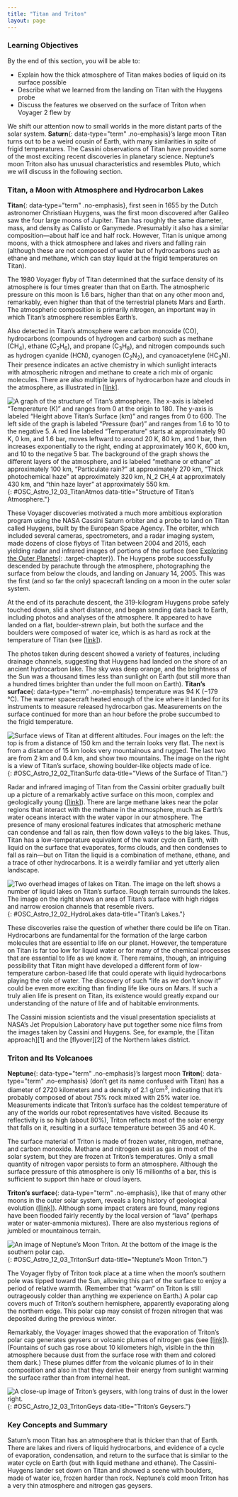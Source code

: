 ```yaml
---
title: "Titan and Triton"
layout: page
---
```



### Learning Objectives

By the end of this section, you will be able to:

* Explain how the thick atmosphere of Titan makes bodies of liquid on its surface possible
* Describe what we learned from the landing on Titan with the Huygens probe
* Discuss the features we observed on the surface of Triton when Voyager 2 flew by

We shift our attention now to small worlds in the more distant parts of the solar system. **Saturn**{: data-type="term" .no-emphasis}’s large moon Titan turns out to be a weird cousin of Earth, with many similarities in spite of frigid temperatures. The Cassini observations of Titan have provided some of the most exciting recent discoveries in planetary science. Neptune’s moon Triton also has unusual characteristics and resembles Pluto, which we will discuss in the following section.

### Titan, a Moon with Atmosphere and Hydrocarbon Lakes

**Titan**{: data-type="term" .no-emphasis}, first seen in 1655 by the Dutch astronomer Christiaan Huygens, was the first moon discovered after Galileo saw the four large moons of Jupiter. Titan has roughly the same diameter, mass, and density as Callisto or Ganymede. Presumably it also has a similar composition—about half ice and half rock. However, Titan is unique among moons, with a thick atmosphere and lakes and rivers and falling rain (although these are not composed of water but of hydrocarbons such as ethane and methane, which can stay liquid at the frigid temperatures on Titan).

The 1980 Voyager flyby of Titan determined that the surface density of its atmosphere is four times greater than that on Earth. The atmospheric pressure on this moon is 1.6 bars, higher than that on any other moon and, remarkably, even higher than that of the terrestrial planets Mars and Earth. The atmospheric composition is primarily nitrogen, an important way in which Titan’s atmosphere resembles Earth’s.

Also detected in Titan’s atmosphere were carbon monoxide (CO), hydrocarbons (compounds of hydrogen and carbon) such as methane (CH<sub>4</sub>), ethane (C<sub>2</sub>H<sub>6</sub>), and propane (C<sub>3</sub>H<sub>8</sub>), and nitrogen compounds such as hydrogen cyanide (HCN), cyanogen (C<sub>2</sub>N<sub>2</sub>), and cyanoacetylene (HC<sub>3</sub>N). Their presence indicates an active chemistry in which sunlight interacts with atmospheric nitrogen and methane to create a rich mix of organic molecules. There are also multiple layers of hydrocarbon haze and clouds in the atmosphere, as illustrated in [\[link\]](#OSC_Astro_12_03_TitanAtmos).

 ![A graph of the structure of Titan&#x2019;s atmosphere. The x-axis is labeled &#x201C;Temperature (K)&#x201D; and ranges from 0 at the origin to 180. The y-axis is labeled &#x201C;Height above Titan&#x2019;s Surface (km)&#x201D; and ranges from 0 to 600. The left side of the graph is labeled &#x201C;Pressure (bar)&#x201D; and ranges from 1.6 to 10 to the negative 5. A red line labeled &#x201C;Temperature&#x201D; starts at approximately 90 K, 0 km, and 1.6 bar, moves leftward to around 20 K, 80 km, and 1 bar, then increases exponentially to the right, ending at approximately 160 K, 600 km, and 10 to the negative 5 bar. The background of the graph shows the different layers of the atmosphere, and is labeled &#x201C;methane or ethane&#x201D; at approximately 100 km, &#x201C;Particulate rain?&#x201D; at approximately 270 km, &#x201C;Thick photochemical haze&#x201D; at approximately 320 km, N\_2 CH\_4 at approximately 430 km, and &#x201C;thin haze layer&#x201D; at approximately 550 km.](../resources/OSC_Astro_12_02_TitanAtmos.jpg "Some characteristics of Titan&#x2019;s atmosphere resemble those of Earth&#x2019;s atmosphere, although it is much colder than our planet. The red line indicates the temperature of Titan&#x2019;s atmosphere at different altitudes."){: #OSC_Astro_12_03_TitanAtmos data-title="Structure of Titan&#x2019;s Atmosphere."}

These Voyager discoveries motivated a much more ambitious exploration program using the NASA Cassini Saturn orbiter and a probe to land on Titan called Huygens, built by the European Space Agency. The orbiter, which included several cameras, spectrometers, and a radar imaging system, made dozens of close flybys of Titan between 2004 and 2015, each yielding radar and infrared images of portions of the surface (see [Exploring the Outer Planets](/m59853){: .target-chapter}). The Huygens probe successfully descended by parachute through the atmosphere, photographing the surface from below the clouds, and landing on January 14, 2005. This was the first (and so far the only) spacecraft landing on a moon in the outer solar system.

At the end of its parachute descent, the 319-kilogram Huygens probe safely touched down, slid a short distance, and began sending data back to Earth, including photos and analyses of the atmosphere. It appeared to have landed on a flat, boulder-strewn plain, but both the surface and the boulders were composed of water ice, which is as hard as rock at the temperature of Titan (see [\[link\]](#OSC_Astro_12_02_TitanSurfc)).

The photos taken during descent showed a variety of features, including drainage channels, suggesting that Huygens had landed on the shore of an ancient hydrocarbon lake. The sky was deep orange, and the brightness of the Sun was a thousand times less than sunlight on Earth (but still more than a hundred times brighter than under the full moon on Earth). **Titan’s surface**{: data-type="term" .no-emphasis} temperature was 94 K (−179 °C). The warmer spacecraft heated enough of the ice where it landed for its instruments to measure released hydrocarbon gas. Measurements on the surface continued for more than an hour before the probe succumbed to the frigid temperature.

 ![Surface views of Titan at different altitudes. Four images on the left: the top is from a distance of 150 km and the terrain looks very flat. The next is from a distance of 15 km looks very mountainous and rugged. The last two are from 2 km and 0.4 km, and show two mountains. The image on the right is a view of Titan&#x2019;s surface, showing boulder-like objects made of ice.](../resources/OSC_Astro_12_02_TitanSurfc.jpg "The left image shows the views of Titan from the descent camera, in a flattened projection, at different altitudes. The right image, taken after landing, shows a boulder-strewn surface illuminated by faint reddish sunlight. The boulders are composed of water ice. (credit left: modification of work by ESA/NASA/JPL/University of Arizona; credit right: modification of work by ESA/NASA/JPL/University of Arizona; processed by Andrey Pivovarov)"){: #OSC_Astro_12_02_TitanSurfc data-title="Views of the Surface of Titan."}

Radar and infrared imaging of Titan from the Cassini orbiter gradually built up a picture of a remarkably active surface on this moon, complex and geologically young ([\[link\]](#OSC_Astro_12_02_HydroLakes)). There are large methane lakes near the polar regions that interact with the methane in the atmosphere, much as Earth’s water oceans interact with the water vapor in our atmosphere. The presence of many erosional features indicates that atmospheric methane can condense and fall as rain, then flow down valleys to the big lakes. Thus, Titan has a low-temperature equivalent of the water cycle on Earth, with liquid on the surface that evaporates, forms clouds, and then condenses to fall as rain—but on Titan the liquid is a combination of methane, ethane, and a trace of other hydrocarbons. It is a weirdly familiar and yet utterly alien landscape.

 ![Two overhead images of lakes on Titan. The image on the left shows a number of liquid lakes on Titan&#x2019;s surface. Rough terrain surrounds the lakes. The image on the right shows an area of Titan&#x2019;s surface with high ridges and narrow erosion channels that resemble rivers.](../resources/OSC_Astro_12_02_HydroLakes.jpg "(a) This Cassini image from a September 2006 flyby shows the liquid lakes on Titan. Their composition is most likely a combination of methane and ethane. (Since this is a radar image, the colors are artificially added. The dark blue areas are the smooth surfaces of the liquid lakes, and yellow is the rougher solid terrain around them.) (b) This mosaic of Titan&#x2019;s surface from the Cassini-Huygens mission shows in detail a high ridge area and many narrow, sinuous erosion channels that appear to be part of a widespread network of &#x201C;rivers&#x201D; carved by flowing hydrocarbons. (credit a: modification of work by NASA/JPL-Caltech/USGS; credit b; modification of work by NASA/JPL/ESA/University of Arizona)"){: #OSC_Astro_12_02_HydroLakes data-title="Titan&#x2019;s Lakes."}

These discoveries raise the question of whether there could be life on Titan. Hydrocarbons are fundamental for the formation of the large carbon molecules that are essential to life on our planet. However, the temperature on Titan is far too low for liquid water or for many of the chemical processes that are essential to life as we know it. There remains, though, an intriguing possibility that Titan might have developed a different form of low-temperature carbon-based life that could operate with liquid hydrocarbons playing the role of water. The discovery of such “life as we don’t know it” could be even more exciting than finding life like ours on Mars. If such a truly alien life is present on Titan, its existence would greatly expand our understanding of the nature of life and of habitable environments.

<div data-type="note" class="astronomy link-to-learning" markdown="1">
The Cassini mission scientists and the visual presentation specialists at NASA’s Jet Propulsion Laboratory have put together some nice films from the images taken by Cassini and Huygens. See, for example, the [Titan approach][1] and the [flyover][2] of the Northern lakes district.

</div>

### Triton and Its Volcanoes

**Neptune**{: data-type="term" .no-emphasis}’s largest moon **Triton**{: data-type="term" .no-emphasis} (don’t get its name confused with Titan) has a diameter of 2720 kilometers and a density of 2.1 g/cm<sup>3</sup>, indicating that it’s probably composed of about 75% rock mixed with 25% water ice. Measurements indicate that Triton’s surface has the coldest temperature of any of the worlds our robot representatives have visited. Because its reflectivity is so high (about 80%), Triton reflects most of the solar energy that falls on it, resulting in a surface temperature between 35 and 40 K.

The surface material of Triton is made of frozen water, nitrogen, methane, and carbon monoxide. Methane and nitrogen exist as gas in most of the solar system, but they are frozen at Triton’s temperatures. Only a small quantity of nitrogen vapor persists to form an atmosphere. Although the surface pressure of this atmosphere is only 16 millionths of a bar, this is sufficient to support thin haze or cloud layers.

**Triton’s surface**{: data-type="term" .no-emphasis}, like that of many other moons in the outer solar system, reveals a long history of geological evolution ([\[link\]](#OSC_Astro_12_03_TritonSurf)). Although some impact craters are found, many regions have been flooded fairly recently by the local version of “lava” (perhaps water or water-ammonia mixtures). There are also mysterious regions of jumbled or mountainous terrain.

 ![An image of Neptune&#x2019;s Moon Triton. At the bottom of the image is the southern polar cap.](../resources/OSC_Astro_12_03_TritonSurf.jpg "This mosaic of Voyager 2 images of Triton shows a wide range of surface features. The pinkish area at the bottom is Triton&#x2019;s large southern polar cap. The south pole of Triton faces the Sun here, and the slight heating effect is driving some of the material northward, where it is colder. (credit: modification of work by NASA/JPL/USGS)"){: #OSC_Astro_12_03_TritonSurf data-title="Neptune&#x2019;s Moon Triton."}

The Voyager flyby of Triton took place at a time when the moon’s southern pole was tipped toward the Sun, allowing this part of the surface to enjoy a period of relative warmth. (Remember that “warm” on Triton is still outrageously colder than anything we experience on Earth.) A polar cap covers much of Triton’s southern hemisphere, apparently evaporating along the northern edge. This polar cap may consist of frozen nitrogen that was deposited during the previous winter.

Remarkably, the Voyager images showed that the evaporation of Triton’s polar cap generates geysers or volcanic plumes of nitrogen gas (see [\[link\]](#OSC_Astro_12_03_TritonGeys)). (Fountains of such gas rose about 10 kilometers high, visible in the thin atmosphere because dust from the surface rose with them and colored them dark.) These plumes differ from the volcanic plumes of Io in their composition and also in that they derive their energy from sunlight warming the surface rather than from internal heat.

 ![A close-up image of Triton&#x2019;s geysers, with long trains of dust in the lower right.](../resources/OSC_Astro_12_03_TritonGeys.jpg "This close-up view shows some of the geysers on Neptune&#x2019;s moon Triton, with the long trains of dust pointing to the lower right in this picture. (credit: modification of work by NASA/JPL)"){: #OSC_Astro_12_03_TritonGeys data-title="Triton&#x2019;s Geysers."}

### Key Concepts and Summary

Saturn’s moon Titan has an atmosphere that is thicker than that of Earth. There are lakes and rivers of liquid hydrocarbons, and evidence of a cycle of evaporation, condensation, and return to the surface that is similar to the water cycle on Earth (but with liquid methane and ethane). The Cassini-Huygens lander set down on Titan and showed a scene with boulders, made of water ice, frozen harder than rock. Neptune’s cold moon Triton has a very thin atmosphere and nitrogen gas geysers.



[1]: https://openstax.org/l/30Titan
[2]: https://openstax.org/l/30Titan2
